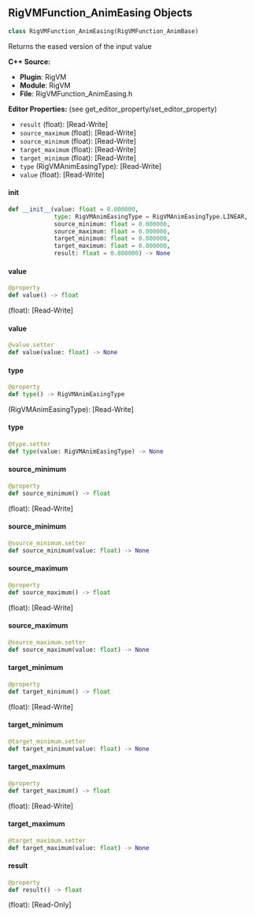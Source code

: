 ## RigVMFunction_AnimEasing Objects

```python
class RigVMFunction_AnimEasing(RigVMFunction_AnimBase)
```

Returns the eased version of the input value

**C++ Source:**

- **Plugin**: RigVM
- **Module**: RigVM
- **File**: RigVMFunction_AnimEasing.h

**Editor Properties:** (see get_editor_property/set_editor_property)

- ``result`` (float):  [Read-Write]
- ``source_maximum`` (float):  [Read-Write]
- ``source_minimum`` (float):  [Read-Write]
- ``target_maximum`` (float):  [Read-Write]
- ``target_minimum`` (float):  [Read-Write]
- ``type`` (RigVMAnimEasingType):  [Read-Write]
- ``value`` (float):  [Read-Write]

<a id="unreal.RigVMFunction_AnimEasing.__init__"></a>

#### __init__

```python
def __init__(value: float = 0.000000,
             type: RigVMAnimEasingType = RigVMAnimEasingType.LINEAR,
             source_minimum: float = 0.000000,
             source_maximum: float = 0.000000,
             target_minimum: float = 0.000000,
             target_maximum: float = 0.000000,
             result: float = 0.000000) -> None
```

<a id="unreal.RigVMFunction_AnimEasing.value"></a>

#### value

```python
@property
def value() -> float
```

(float):  [Read-Write]

<a id="unreal.RigVMFunction_AnimEasing.value"></a>

#### value

```python
@value.setter
def value(value: float) -> None
```

<a id="unreal.RigVMFunction_AnimEasing.type"></a>

#### type

```python
@property
def type() -> RigVMAnimEasingType
```

(RigVMAnimEasingType):  [Read-Write]

<a id="unreal.RigVMFunction_AnimEasing.type"></a>

#### type

```python
@type.setter
def type(value: RigVMAnimEasingType) -> None
```

<a id="unreal.RigVMFunction_AnimEasing.source_minimum"></a>

#### source_minimum

```python
@property
def source_minimum() -> float
```

(float):  [Read-Write]

<a id="unreal.RigVMFunction_AnimEasing.source_minimum"></a>

#### source_minimum

```python
@source_minimum.setter
def source_minimum(value: float) -> None
```

<a id="unreal.RigVMFunction_AnimEasing.source_maximum"></a>

#### source_maximum

```python
@property
def source_maximum() -> float
```

(float):  [Read-Write]

<a id="unreal.RigVMFunction_AnimEasing.source_maximum"></a>

#### source_maximum

```python
@source_maximum.setter
def source_maximum(value: float) -> None
```

<a id="unreal.RigVMFunction_AnimEasing.target_minimum"></a>

#### target_minimum

```python
@property
def target_minimum() -> float
```

(float):  [Read-Write]

<a id="unreal.RigVMFunction_AnimEasing.target_minimum"></a>

#### target_minimum

```python
@target_minimum.setter
def target_minimum(value: float) -> None
```

<a id="unreal.RigVMFunction_AnimEasing.target_maximum"></a>

#### target_maximum

```python
@property
def target_maximum() -> float
```

(float):  [Read-Write]

<a id="unreal.RigVMFunction_AnimEasing.target_maximum"></a>

#### target_maximum

```python
@target_maximum.setter
def target_maximum(value: float) -> None
```

<a id="unreal.RigVMFunction_AnimEasing.result"></a>

#### result

```python
@property
def result() -> float
```

(float):  [Read-Only]

<a id="unreal.RigUnit_AnimEasing"></a>